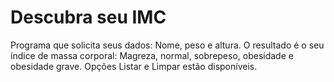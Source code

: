 # Descubra seu IMC
Programa que solicita seus dados: Nome, peso e altura. O resultado é o seu índice de massa corporal: Magreza, normal, sobrepeso, obesidade e obesidade grave.
Opções Listar e Limpar estão disponíveis.
